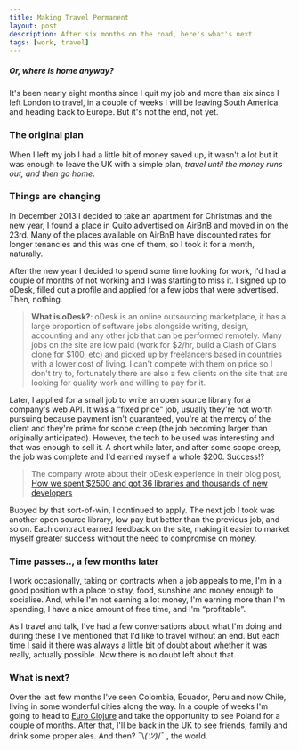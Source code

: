 ```yaml
---
title: Making Travel Permanent
layout: post
description: After six months on the road, here's what's next
tags: [work, travel]
---
```


##### Or, where is home anyway?

It's been nearly eight months since I quit my job and more than six since I left London to travel, in a couple of weeks I will be leaving South America and heading back to Europe. But it's not the end, not yet.

### The original plan

When I left my job I had a little bit of money saved up, it wasn't a lot but it was enough to leave the UK with a simple plan, *travel until the money runs out, and then go home*.

### Things are changing

In December 2013 I decided to take an apartment for Christmas and the new year, I found a place in Quito advertised on AirBnB and moved in on the 23rd. Many of the places available on AirBnB have discounted rates for longer tenancies and this was one of them, so I took it for a month, naturally.

After the new year I decided to spend some time looking for work, I'd had a couple of months of not working and I was starting to miss it. I signed up to oDesk, filled out a profile and applied for a few jobs that were advertised. Then, nothing.

> **What is oDesk?**: oDesk is an online outsourcing marketplace, it has a large proportion of software jobs alongside writing, design, accounting and any other job that can be performed remotely.
> Many jobs on the site are low paid (work for $2/hr, build a Clash of Clans clone for $100, etc) and picked up by freelancers based in countries with a lower cost of living. I can't compete with them on price so I don't try to, fortunately there are also a few clients on the site that are looking for quality work and willing to pay for it.

Later, I applied for a small job to write an open source library for a company's web API. It was a "fixed price" job, usually they're not worth pursuing because payment isn't guaranteed, you're at the mercy of the client and they're prime for scope creep (the job becoming larger than originally anticipated). However, the tech to be used was interesting and that was enough to sell it. A short while later, and after some scope creep, the job was complete and I'd earned myself a whole $200. Success!?

> The company wrote about their oDesk experience in their blog post, [How we spent $2500 and got 36 libraries and thousands of new developers](http://blog.diffbot.com/creating-rest-api-clients-in-35-programming-languages-using-odesk/)

Buoyed by that sort-of-win, I continued to apply. The next job I took was another open source library, low pay but better than the previous job, and so on. Each contract earned feedback on the site, making it easier to market myself greater success without the need to compromise on money.

### Time passes.., a few months later

I work occasionally, taking on contracts when a job appeals to me, I'm in a good position with a place to stay, food, sunshine and money enough to socialise. And, while I'm not earning a lot money, I'm earning more than I'm spending, I have a nice amount of free time, and I'm “profitable”.

As I travel and talk, I've had a few conversations about what I'm doing and during these I've mentioned that I'd like to travel without an end. But each time I said it there was always a little bit of doubt about whether it was really, actually possible. Now there is no doubt left about that.

### What is next?

Over the last few months I've seen Colombia, Ecuador, Peru and now Chile, living in some wonderful cities along the way. In a couple of weeks I'm going to head to [Euro Clojure](http://euroclojure.com/2014/) and take the opportunity to see Poland for a couple of months. After that, I'll be back in the UK to see friends, family and drink some proper ales. And then? ¯\\_(ツ)_/¯ , the world.
